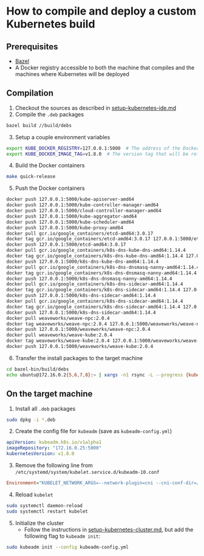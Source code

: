 # How to compile and deploy a custom Kubernetes build

## Prerequisites

* [Bazel](https://docs.bazel.build/versions/master/install-ubuntu.html)
* A Docker registry accessible to both the machine that compiles and the machines where Kubernetes will be deployed

## Compilation

1. Checkout the sources as described in [setup-kubernetes-ide.md](docs/setup-kubernetes-ide.md)
2. Compile the `.deb` packages
```bash
bazel build //build/debs
```
3. Setup a couple environment variables
```bash
export KUBE_DOCKER_REGISTRY=127.0.0.1:5000  # The address of the Docker registry
export KUBE_DOCKER_IMAGE_TAG=v1.8.0  # The version tag that will be referenced by _kubeadm_
```
4. Build the Docker containers
```bash
make quick-release
```
5. Push the Docker containers
```bash
docker push 127.0.0.1:5000/kube-apiserver-amd64
docker push 127.0.0.1:5000/kube-controller-manager-amd64
docker push 127.0.0.1:5000/cloud-controller-manager-amd64
docker push 127.0.0.1:5000/kube-aggregator-amd64
docker push 127.0.0.1:5000/kube-scheduler-amd64
docker push 127.0.0.1:5000/kube-proxy-amd64
docker pull gcr.io/google_containers/etcd-amd64:3.0.17
docker tag gcr.io/google_containers/etcd-amd64:3.0.17 127.0.0.1:5000/etcd-amd64:3.0.17
docker push 127.0.0.1:5000/etcd-amd64:3.0.17
docker pull gcr.io/google_containers/k8s-dns-kube-dns-amd64:1.14.4
docker tag gcr.io/google_containers/k8s-dns-kube-dns-amd64:1.14.4 127.0.0.1:5000/k8s-dns-kube-dns-amd64:1.14.4
docker push 127.0.0.1:5000/k8s-dns-kube-dns-amd64:1.14.4
docker pull gcr.io/google_containers/k8s-dns-dnsmasq-nanny-amd64:1.14.4
docker tag gcr.io/google_containers/k8s-dns-dnsmasq-nanny-amd64:1.14.4 127.0.0.1:5000/k8s-dns-dnsmasq-nanny-amd64:1.14.4
docker push 127.0.0.1:5000/k8s-dns-dnsmasq-nanny-amd64:1.14.4
docker pull gcr.io/google_containers/k8s-dns-sidecar-amd64:1.14.4
docker tag gcr.io/google_containers/k8s-dns-sidecar-amd64:1.14.4 127.0.0.1:5000/k8s-dns-sidecar-amd64:1.14.4
docker push 127.0.0.1:5000/k8s-dns-sidecar-amd64:1.14.4
docker pull gcr.io/google_containers/k8s-dns-sidecar-amd64:1.14.4
docker tag gcr.io/google_containers/k8s-dns-sidecar-amd64:1.14.4 127.0.0.1:5000/k8s-dns-sidecar-amd64:1.14.4
docker push 127.0.0.1:5000/k8s-dns-sidecar-amd64:1.14.4
docker pull weaveworks/weave-npc:2.0.4
docker tag weaveworks/weave-npc:2.0.4 127.0.0.1:5000/weaveworks/weave-npc:2.0.4
docker push 127.0.0.1:5000/weaveworks/weave-npc:2.0.4
docker pull weaveworks/weave-kube:2.0.4
docker tag weaveworks/weave-kube:2.0.4 127.0.0.1:5000/weaveworks/weave-kube:2.0.4
docker push 127.0.0.1:5000/weaveworks/weave-kube:2.0.4
```
6. Transfer the install packages to the target machine
```bash
cd bazel-bin/build/debs
echo ubuntu@172.16.0.2{5,6,7,8}:~ | xargs -n1 rsync -L --progress {kubeadm,kubectl,kubernetes-cni,kubelet}.deb
```

## On the target machine

1. Install all `.deb` packages
```bash
sudo dpkg -i *.deb
```
2. Create the config file for `kubeadm` (save as `kubeadm-config.yml`)
```yaml
apiVersion: kubeadm.k8s.io/v1alpha1
imageRepository: "172.16.0.25:5000"
kubernetesVersion: v1.8.0
```
3. Remove the following line from `/etc/systemd/system/kubelet.service.d/kubeadm-10.conf`
```ini
Environment="KUBELET_NETWORK_ARGS=--network-plugin=cni --cni-conf-dir=/etc/cni/net.d --cni-bin-dir=/opt/cni/bin"
```
4. Reload `kubelet`
```bash
sudo systemctl daemon-reload
sudo systemctl restart kubelet
```
5. Initialize the cluster
    * Follow the instructions in [setup-kubernetes-cluster.md](docs/setup-kubernetes-cluster.md), but add the following flag to `kubeadm init`:
```bash
sudo kubeadm init --config kubeadm-config.yml
```
